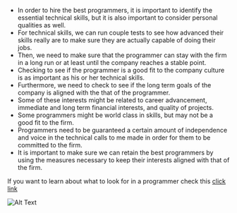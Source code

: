 + In order to hire the best programmers, it is important to identify the essential technical skills, but it is also important to consider personal qualities as well.
+ For technical skills, we can run couple tests to see how advanced their skills really are to make sure they are actually capable of doing their jobs.
+ Then, we need to make sure that the programmer can stay with the firm in a long run or at least until the company reaches a stable point.
+ Checking to see if the programmer is a good fit to the company culture is as important as his or her technical skills.
+ Furthermore, we need to check to see if the long term goals of the company is aligned with the that of the programmer.
+ Some of these interests might be related to career advancement, immediate and long term financial interests, and quality of projects.
+ Some programmers might be world class in skills, but may not be a good fit to the firm.
+ Programmers need to be guaranteed a certain amount of independence and voice in the technical calls to me made in order for them to be committed to the firm.
+ It is important to make sure we can retain the best programmers by using the measures necessary to keep their interests aligned with that of the firm. 
 
If you want to learn about what to look for in a programmer check this [click link](http://www.techrepublic.com/blog/10-things/10-traits-to-look-for-when-youre-hiring-a-programmer/)

![Alt Text](http://1.bp.blogspot.com/-Tok9UvVEZ0Q/VXmzR2QiaoI/AAAAAAAAJSs/kdEoXd_inak/s1600/top-10-programming-languages.png)
